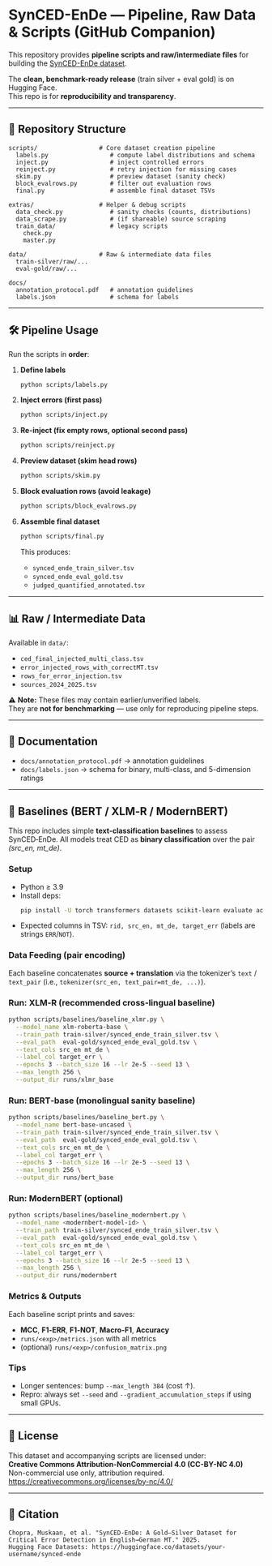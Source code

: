 # SynCED-EnDe — Pipeline, Raw Data & Scripts (GitHub Companion)

This repository provides **pipeline scripts and raw/intermediate files** for building the
[SynCED-EnDe dataset](https://huggingface.co/datasets/moon712/SynCED_EnDe_2025).

The **clean, benchmark-ready release** (train silver + eval gold) is on Hugging Face.  
This repo is for **reproducibility and transparency**.

---

## 📂 Repository Structure

```
scripts/                 # Core dataset creation pipeline
  labels.py                 # compute label distributions and schema
  inject.py                 # inject controlled errors
  reinject.py               # retry injection for missing cases
  skim.py                   # preview dataset (sanity check)
  block_evalrows.py         # filter out evaluation rows
  final.py                  # assemble final dataset TSVs

extras/                  # Helper & debug scripts
  data_check.py             # sanity checks (counts, distributions)
  data_scrape.py            # (if shareable) source scraping
  train_data/               # legacy scripts
    check.py
    master.py

data/                    # Raw & intermediate data files
  train-silver/raw/...
  eval-gold/raw/...

docs/
  annotation_protocol.pdf   # annotation guidelines
  labels.json               # schema for labels
```

---

## 🛠️ Pipeline Usage

Run the scripts in **order**:

1. **Define labels**
   ```bash
   python scripts/labels.py
   ```

2. **Inject errors (first pass)**
   ```bash
   python scripts/inject.py
   ```

3. **Re-inject (fix empty rows, optional second pass)**
   ```bash
   python scripts/reinject.py
   ```

4. **Preview dataset (skim head rows)**
   ```bash
   python scripts/skim.py
   ```

5. **Block evaluation rows (avoid leakage)**
   ```bash
   python scripts/block_evalrows.py
   ```

6. **Assemble final dataset**
   ```bash
   python scripts/final.py
   ```
   This produces:
   - `synced_ende_train_silver.tsv`
   - `synced_ende_eval_gold.tsv`
   - `judged_quantified_annotated.tsv`

---

## 📊 Raw / Intermediate Data

Available in `data/`:
- `ced_final_injected_multi_class.tsv`
- `error_injected_rows_with_correctMT.tsv`
- `rows_for_error_injection.tsv`
- `sources_2024_2025.tsv`

⚠️ **Note:** These files may contain earlier/unverified labels.  
They are **not for benchmarking** — use only for reproducing pipeline steps.

---

## 📘 Documentation
- `docs/annotation_protocol.pdf` → annotation guidelines  
- `docs/labels.json` → schema for binary, multi-class, and 5-dimension ratings  

---

## 🧪 Baselines (BERT / XLM‑R / ModernBERT)

This repo includes simple **text-classification baselines** to assess SynCED‑EnDe.
All models treat CED as **binary classification** over the pair *(src_en, mt_de)*.

### Setup
- Python ≥ 3.9
- Install deps:
  ```bash
  pip install -U torch transformers datasets scikit-learn evaluate accelerate
  ```
- Expected columns in TSV: `rid, src_en, mt_de, target_err` (labels are strings `ERR`/`NOT`).

### Data Feeding (pair encoding)
Each baseline concatenates **source + translation** via the tokenizer’s
`text` / `text_pair` (i.e., `tokenizer(src_en, text_pair=mt_de, ...)`).

### Run: XLM‑R (recommended cross‑lingual baseline)
```bash
python scripts/baselines/baseline_xlmr.py \
  --model_name xlm-roberta-base \
  --train_path train-silver/synced_ende_train_silver.tsv \
  --eval_path  eval-gold/synced_ende_eval_gold.tsv \
  --text_cols src_en mt_de \
  --label_col target_err \
  --epochs 3 --batch_size 16 --lr 2e-5 --seed 13 \
  --max_length 256 \
  --output_dir runs/xlmr_base
```

### Run: BERT‑base (monolingual sanity baseline)
```bash
python scripts/baselines/baseline_bert.py \
  --model_name bert-base-uncased \
  --train_path train-silver/synced_ende_train_silver.tsv \
  --eval_path  eval-gold/synced_ende_eval_gold.tsv \
  --text_cols src_en mt_de \
  --label_col target_err \
  --epochs 3 --batch_size 16 --lr 2e-5 --seed 13 \
  --max_length 256 \
  --output_dir runs/bert_base
```

### Run: ModernBERT (optional)
```bash
python scripts/baselines/baseline_modernbert.py \
  --model_name <modernbert-model-id> \
  --train_path train-silver/synced_ende_train_silver.tsv \
  --eval_path  eval-gold/synced_ende_eval_gold.tsv \
  --text_cols src_en mt_de \
  --label_col target_err \
  --epochs 3 --batch_size 16 --lr 2e-5 --seed 13 \
  --max_length 256 \
  --output_dir runs/modernbert
```

### Metrics & Outputs
Each baseline script prints and saves:
- **MCC**, **F1‑ERR**, **F1‑NOT**, **Macro‑F1**, **Accuracy**
- `runs/<exp>/metrics.json` with all metrics
- (optional) `runs/<exp>/confusion_matrix.png`

### Tips
- Longer sentences: bump `--max_length 384` (cost ↑).
- Repro: always set `--seed` and `--gradient_accumulation_steps` if using small GPUs.

---

## 📜 License
This dataset and accompanying scripts are licensed under:  
**Creative Commons Attribution-NonCommercial 4.0 (CC-BY-NC 4.0)**  
Non-commercial use only, attribution required.  
<https://creativecommons.org/licenses/by-nc/4.0/>

---

## 📖 Citation
```
Chopra, Muskaan, et al. "SynCED-EnDe: A Gold–Silver Dataset for Critical Error Detection in English→German MT." 2025.
Hugging Face Datasets: https://huggingface.co/datasets/your-username/synced-ende
```

